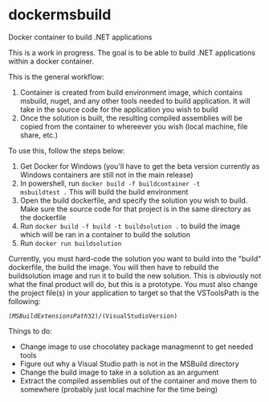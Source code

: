 # dockermsbuild
Docker container to build .NET applications

This is a work in progress. The goal is to be able to build .NET applications within a docker container.

This is the general workflow:

1. Container is created from build environment image, which contains msbuild, nuget, and any other tools needed to build application. It will take in the source code for the application you wish to build
2. Once the solution is built, the resulting compiled assemblies will be copied from the container to whereever you wish (local machine, file share, etc.)

To use this, follow the steps below:

1. Get Docker for Windows (you'll have to get the beta version currently as Windows containers are still not in the main release)
2. In powershell, run <code>docker build -f buildcontainer -t msbuildtest .</code> This will build the build environment
3. Open the build dockerfile, and specify the solution you wish to build. Make sure the source code for that project is in the same directory as the dockerfile
4. Run <code>docker build -f build -t buildsolution .</code> to build the image which will be ran in a container to build the solution
5. Run <code>docker run buildsolution</code> 

Currently, you must hard-code the solution you want to build into the "build" dockerfile, the build the image. You will then have to rebuild the buildsolution image and run it to build the new solution. This is obviously not what the final product will do, but this is a prototype. You must also change the project file(s) in your application to target so that the VSToolsPath is the following:

<code><VSToolsPath Condition="'$(VSToolsPath)' == ''">$(MSBuildExtensionsPath32)/$(VisualStudioVersion)</VSToolsPath></code>

Things to do:
<ul>
  <li> Change image to use chocolatey package managmennt to get needed tools
  <li> Figure out why a Visual Studio path is not in the MSBuild directory
  <li> Change the build image to take in a solution as an argument
  <li> Extract the compiled assemblies out of the container and move them to somewhere (probably just local machine for the time being)
 </ul>
